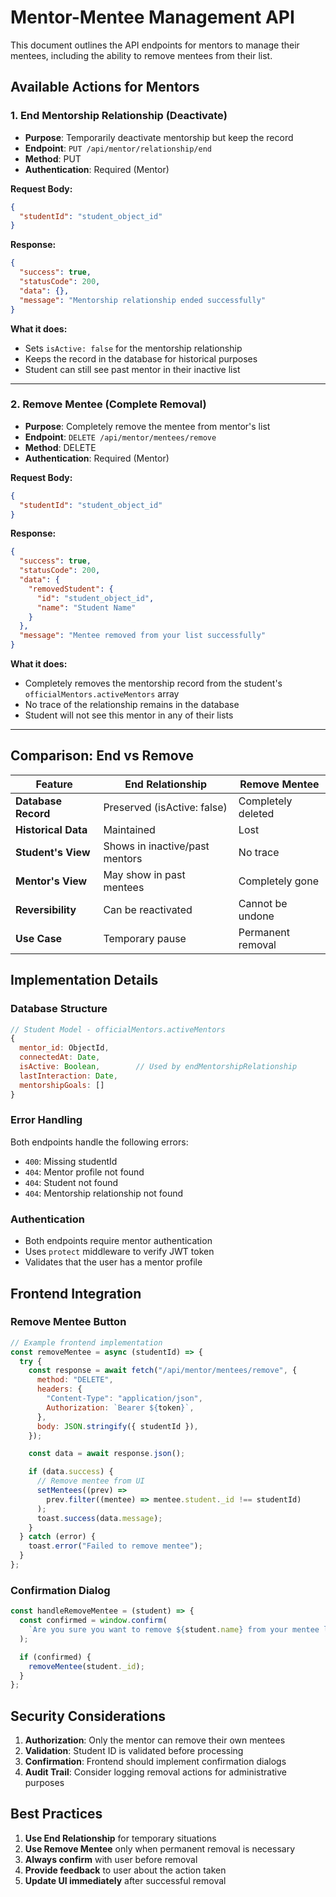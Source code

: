 # Mentor-Mentee Management API

This document outlines the API endpoints for mentors to manage their mentees, including the ability to remove mentees from their list.

## Available Actions for Mentors

### 1. End Mentorship Relationship (Deactivate)

- **Purpose**: Temporarily deactivate mentorship but keep the record
- **Endpoint**: `PUT /api/mentor/relationship/end`
- **Method**: PUT
- **Authentication**: Required (Mentor)

**Request Body:**

```json
{
  "studentId": "student_object_id"
}
```

**Response:**

```json
{
  "success": true,
  "statusCode": 200,
  "data": {},
  "message": "Mentorship relationship ended successfully"
}
```

**What it does:**

- Sets `isActive: false` for the mentorship relationship
- Keeps the record in the database for historical purposes
- Student can still see past mentor in their inactive list

---

### 2. Remove Mentee (Complete Removal)

- **Purpose**: Completely remove the mentee from mentor's list
- **Endpoint**: `DELETE /api/mentor/mentees/remove`
- **Method**: DELETE
- **Authentication**: Required (Mentor)

**Request Body:**

```json
{
  "studentId": "student_object_id"
}
```

**Response:**

```json
{
  "success": true,
  "statusCode": 200,
  "data": {
    "removedStudent": {
      "id": "student_object_id",
      "name": "Student Name"
    }
  },
  "message": "Mentee removed from your list successfully"
}
```

**What it does:**

- Completely removes the mentorship record from the student's `officialMentors.activeMentors` array
- No trace of the relationship remains in the database
- Student will not see this mentor in any of their lists

---

## Comparison: End vs Remove

| Feature             | End Relationship               | Remove Mentee      |
| ------------------- | ------------------------------ | ------------------ |
| **Database Record** | Preserved (isActive: false)    | Completely deleted |
| **Historical Data** | Maintained                     | Lost               |
| **Student's View**  | Shows in inactive/past mentors | No trace           |
| **Mentor's View**   | May show in past mentees       | Completely gone    |
| **Reversibility**   | Can be reactivated             | Cannot be undone   |
| **Use Case**        | Temporary pause                | Permanent removal  |

## Implementation Details

### Database Structure

```javascript
// Student Model - officialMentors.activeMentors
{
  mentor_id: ObjectId,
  connectedAt: Date,
  isActive: Boolean,        // Used by endMentorshipRelationship
  lastInteraction: Date,
  mentorshipGoals: []
}
```

### Error Handling

Both endpoints handle the following errors:

- `400`: Missing studentId
- `404`: Mentor profile not found
- `404`: Student not found
- `404`: Mentorship relationship not found

### Authentication

- Both endpoints require mentor authentication
- Uses `protect` middleware to verify JWT token
- Validates that the user has a mentor profile

## Frontend Integration

### Remove Mentee Button

```javascript
// Example frontend implementation
const removeMentee = async (studentId) => {
  try {
    const response = await fetch("/api/mentor/mentees/remove", {
      method: "DELETE",
      headers: {
        "Content-Type": "application/json",
        Authorization: `Bearer ${token}`,
      },
      body: JSON.stringify({ studentId }),
    });

    const data = await response.json();

    if (data.success) {
      // Remove mentee from UI
      setMentees((prev) =>
        prev.filter((mentee) => mentee.student._id !== studentId)
      );
      toast.success(data.message);
    }
  } catch (error) {
    toast.error("Failed to remove mentee");
  }
};
```

### Confirmation Dialog

```javascript
const handleRemoveMentee = (student) => {
  const confirmed = window.confirm(
    `Are you sure you want to remove ${student.name} from your mentee list? This action cannot be undone.`
  );

  if (confirmed) {
    removeMentee(student._id);
  }
};
```

## Security Considerations

1. **Authorization**: Only the mentor can remove their own mentees
2. **Validation**: Student ID is validated before processing
3. **Confirmation**: Frontend should implement confirmation dialogs
4. **Audit Trail**: Consider logging removal actions for administrative purposes

## Best Practices

1. **Use End Relationship** for temporary situations
2. **Use Remove Mentee** only when permanent removal is necessary
3. **Always confirm** with user before removal
4. **Provide feedback** to user about the action taken
5. **Update UI immediately** after successful removal
